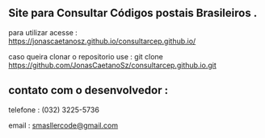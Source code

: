 
## Site para Consultar Códigos postais Brasileiros .


para utilizar acesse :  https://jonascaetanosz.github.io/consultarcep.github.io/

caso queira clonar o repositorio use :  git clone https://github.com/JonasCaetanoSz/consultarcep.github.io.git


## contato com o desenvolvedor :

telefone : (032) 3225-5736

email : smasllercode@gmail.com
